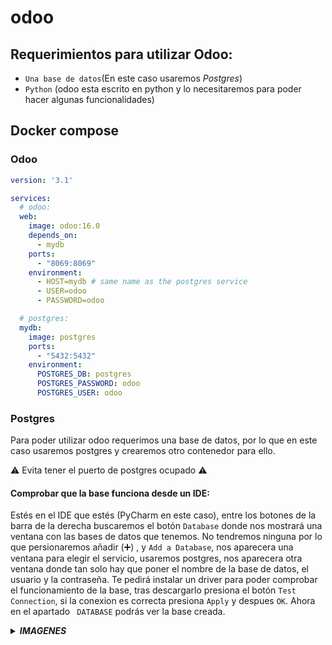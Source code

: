 # odoo

## Requerimientos para utilizar Odoo:
- `Una base de datos`(En este caso usaremos *Postgres*)
- `Python` (odoo esta escrito en python y lo necesitaremos para poder hacer algunas funcionalidades)

## Docker compose
### Odoo
```yml
version: '3.1'

services:
  # odoo:
  web:
    image: odoo:16.0
    depends_on:
      - mydb
    ports:
      - "8069:8069"
    environment:
      - HOST=mydb # same name as the postgres service
      - USER=odoo
      - PASSWORD=odoo

  # postgres:
  mydb:
    image: postgres
    ports:
      - "5432:5432"
    environment:
      POSTGRES_DB: postgres
      POSTGRES_PASSWORD: odoo
      POSTGRES_USER: odoo

```
### Postgres
Para poder utilizar odoo requerimos una base de datos, por lo que en este caso usaremos postgres y crearemos otro contenedor para ello.<br>

⚠️ Evita tener el puerto de postgres ocupado ⚠️

#### Comprobar que la base funciona desde un IDE:
Estés en el IDE que estés (PyCharm en este caso), entre los botones de la barra de la derecha buscaremos el botón `Database` donde nos mostrará una ventana con las bases de datos que tenemos.
No tendremos ninguna por lo que persionaremos añadir (➕) , y `Add a Database`, nos aparecera una ventana para elegir el servicio, usaremos postgres, nos aparecera otra ventana donde tan solo hay que poner el nombre de la base de datos, el usuario y la contraseña.
Te pedirá instalar un driver para poder comprobar el funcionamiento de la base, tras descargarlo presiona el botón `Test Connection`, si la conexion es correcta presiona `Apply` y despues `OK`. Ahora en el apartado ` DATABASE` podrás ver la base creada.
<details><summary><b><i>IMAGENES</i></b></summary>
<p>

</p>
</details>

